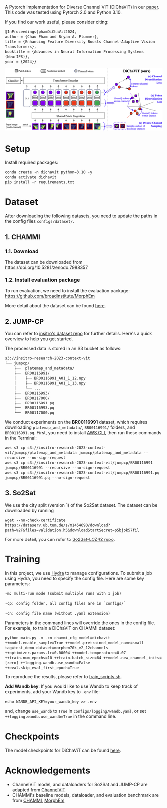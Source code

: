 A Pytorch implementation for Diverse Channel ViT (DiChaViT) in our [paper](https://arxiv.org/pdf/2405.16419). This code was tested using Pytorch 2.0 and Python 3.10.


If you find our work useful, please consider citing:

```
@InProceedings{phamDiChaVit2024,
author = {Chau Pham and Bryan A. Plummer},
title = {Enhancing Feature Diversity Boosts Channel-Adaptive Vision Transformers},
booktitle = {Advances in Neural Information Processing Systems (NeurIPS)},
year = {2024}}
```

![alt text](https://raw.githubusercontent.com/chaudatascience/diverse_channel_vit/main/assets/overview.png)


# Setup
Install required packages:
```
conda create -n dichavit python=3.10 -y
conda activate dichavit
pip install -r requirements.txt
```



# Dataset

After downloading the following datasets, you need to update the paths in the config files `configs/dataset/`.

## 1. CHAMMI
### 1.1. Download 
The dataset can be downloaded from https://doi.org/10.5281/zenodo.7988357


### 1.2. Install evaluation package
To run evaluation, we need to install the evaluation package: https://github.com/broadinstitute/MorphEm

More detail about the dataset can be found [here](https://github.com/chaudatascience/channel_adaptive_models?tab=readme-ov-file#dataset).

## 2. JUMP-CP

You can refer to [insitro's dataset repo](https://github.com/insitro/ContextViT) for further details. 
Here's a quick overview to help you get started.

The processed data is stored in an S3 bucket as follows:
```
s3://insitro-research-2023-context-vit
└── jumpcp/
    ├──  platemap_and_metadata/
    ├──  BR00116991/
    │    ├── BR00116991_A01_1_12.npy
    │    ├── BR00116991_A01_1_13.npy
    │    └── ...
    ├──  BR00116993/
    ├──  BR00117000/
    ├──  BR00116991.pq
    ├──  BR00116993.pq
    └──  BR00117000.pq
```
We conduct experiments on the **BR00116991** dataset, which requires downloading `platemap_and_metadata/`, `BR00116991/` folders, and `BR00116991.pq`.
First, you need to install [AWS CLI](https://docs.aws.amazon.com/cli/latest/userguide/getting-started-install.html), then run these commands in the Terminal:
```
aws s3 cp s3://insitro-research-2023-context-vit/jumpcp/platemap_and_metadata jumpcp/platemap_and_metadata --recursive --no-sign-request
aws s3 cp s3://insitro-research-2023-context-vit/jumpcp/BR00116991 jumpcp/BR00116991 --recursive --no-sign-request
aws s3 cp s3://insitro-research-2023-context-vit/jumpcp/BR00116991.pq jumpcp/BR00116991.pq --no-sign-request
```

## 3. So2Sat 
We use the city split (version 1) of the So2Sat dataset. The dataset can be downloaded by running

```
wget --no-check-certificate https://dataserv.ub.tum.de/s/m1454690/download?path=%2F&files=validation.h5&downloadStartSecret=p5bjok57fil
```

For more detail, you can refer to [So2Sat-LCZ42
 repo](https://github.com/zhu-xlab/So2Sat-LCZ42?tab=readme-ov-file). 


# Training

In this project, we use [Hydra](https://hydra.cc/) to manage configurations.
To submit a job using Hydra, you need to specify the config file. Here are some key parameters:

```
-m: multi-run mode (submit multiple runs with 1 job)

-cp: config folder, all config files are in `configs/`

-cn: config file name (without .yaml extension)
```

Parameters in the command lines will override the ones in the config file.
For example, to train a DiChaViT on CHAMMI dataset:

```
python main.py -m -cn chammi_cfg model=dichavit ++model.enable_sample=True ++model.pretrained_model_name=small tag=test_demo dataset=morphem70k_v2_12channels ++optimizer.params.lr=0.00004 ++model.temperature=0.07 ++train.num_epochs=10 ++train.batch_size=64 ++model.new_channel_inits=[zero] ++logging.wandb.use_wandb=False ++eval.skip_eval_first_epoch=True
```


To reproduce the results, please refer to [train_scripts.sh](https://github.com/chaudatascience/diverse_channel_vit/blob/main/train_scripts.sh).

**Add Wandb key**: If you would like to use Wandb to keep track of experiments, add your Wandb key to `.env` file:

`echo WANDB_API_KEY=your_wandb_key >> .env`

and, change `use_wandb` to `True` in `configs/logging/wandb.yaml`, or set `++logging.wandb.use_wandb=True` in the command line.


# Checkpoints

The model checkpoints for DiChaViT can be found [here](https://drive.google.com/drive/folders/1o9t_vRTbg-933UCQx3OKSI22O4U4h8F0?usp=drive_link).

# Acknowledgements
 - ChannelViT model, and dataloaders for So2Sat and JUMP-CP are adapted from [ChannelViT](https://github.com/insitro/ChannelViT) 
- CHAMMI's baseline models, dataloader, and evaluation benchmark are from [CHAMMI](https://github.com/chaudatascience/channel_adaptive_models), [MorphEm](https://github.com/broadinstitute/MorphEm)